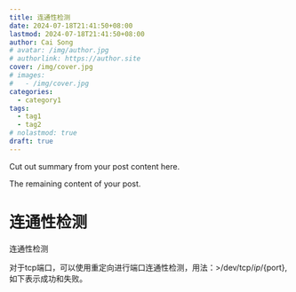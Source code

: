 ```yaml
---
title: 连通性检测
date: 2024-07-18T21:41:50+08:00
lastmod: 2024-07-18T21:41:50+08:00
author: Cai Song
# avatar: /img/author.jpg
# authorlink: https://author.site
cover: /img/cover.jpg
# images:
#   - /img/cover.jpg
categories:
  - category1
tags:
  - tag1
  - tag2
# nolastmod: true
draft: true
---
```


Cut out summary from your post content here.

<!--more-->

The remaining content of your post.
# 连通性检测
连通性检测

对于tcp端口，可以使用重定向进行端口连通性检测，用法：>/dev/tcp/${ip}/${port},如下表示成功和失败。